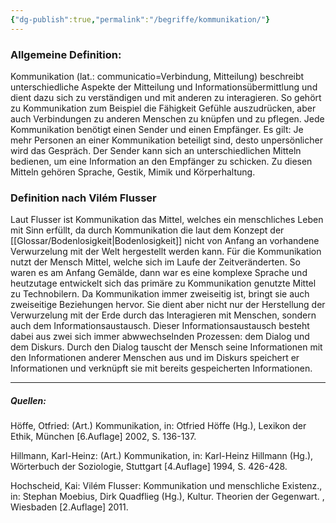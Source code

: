 ```yaml
---
{"dg-publish":true,"permalink":"/begriffe/kommunikation/"}
---
```

 

### Allgemeine Definition:
Kommunikation (lat.: communicatio=Verbindung, Mitteilung) beschreibt unterschiedliche Aspekte der Mitteilung und Informationsübermittlung und dient dazu sich zu verständigen und mit anderen zu interagieren. So gehört zu Kommunikation zum Beispiel die Fähigkeit Gefühle auszudrücken, aber auch Verbindungen zu anderen Menschen zu knüpfen und zu pflegen. 
Jede Kommunikation benötigt einen Sender und einen Empfänger. Es gilt: Je mehr Personen an einer Kommunikation beteiligt sind, desto unpersönlicher wird das Gespräch. Der Sender kann sich an unterschiedlichen Mitteln bedienen, um eine Information an den Empfänger zu schicken. Zu diesen Mitteln gehören Sprache, Gestik, Mimik und Körperhaltung.

### Definition nach Vilém Flusser
Laut Flusser ist Kommunikation das Mittel, welches ein menschliches Leben mit Sinn erfüllt, da durch Kommunikation die laut dem Konzept der [[Glossar/Bodenlosigkeit\|Bodenlosigkeit]] nicht von Anfang an vorhandene Verwurzelung mit der Welt hergestellt werden kann. 
Für die Kommunikation nutzt der Mensch Mittel, welche sich im Laufe der Zeitveränderten. So waren es am Anfang Gemälde, dann war es eine komplexe Sprache und heutzutage entwickelt sich das primäre zu Kommunikation genutzte Mittel zu Technobilern. 
Da Kommunikation immer zweiseitig ist, bringt sie auch zweiseitige Beziehungen hervor. Sie dient aber nicht nur der Herstellung der Verwurzelung mit der Erde durch das Interagieren mit Menschen, sondern auch dem Informationsaustausch. Dieser Informationsaustausch besteht dabei aus zwei sich immer abwwechselnden Prozessen: dem Dialog und dem Diskurs. Durch den Dialog tauscht der Mensch seine Informationen mit den Informationen anderer Menschen aus und im Diskurs speichert er Informationen und verknüpft sie mit bereits gespeicherten Informationen.

---
##### Quellen:

Höffe, Otfried: (Art.) Kommunikation, in: Otfried Höffe (Hg.), Lexikon der Ethik, München [6.Auflage] 2002, S. 136-137.

Hillmann, Karl-Heinz: (Art.) Kommunikation, in: Karl-Heinz Hillmann (Hg.), Wörterbuch der Soziologie, Stuttgart [4.Auflage] 1994, S. 426-428.

Hochscheid, Kai: Vilém Flusser: Kommunikation und menschliche Existenz., in: Stephan Moebius, Dirk Quadflieg (Hg.), Kultur. Theorien der Gegenwart. , Wiesbaden [2.Auflage] 2011.